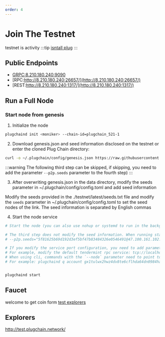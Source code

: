 ```yaml
---
order: 4
---
```


# Join The Testnet

testnet is activity
:::tip
[isntall plug](install.md)
:::
## Public Endpoints

- [GRPC:8.210.180.240:9090]()
- [RPC:http://8.210.180.240:26657/](http://8.210.180.240:26657/)
- [REST:http://8.210.180.240:1317/](http://8.210.180.240:1317/)



## Run a Full Node

### Start node from genesis

1. Initialize the node

```bash
plugchaind init <moniker> --chain-id=plugchain_521-1
```

2. Download genesis.json and seed information disclosed on the testnet or enter the cloned Plug Chain directory:

```bash
curl -o ~/.plugchain/config/genesis.json https://raw.githubusercontent.com/oracleNetworkProtocol/plugchain/main/testnet/latest/genesis.json
```

:::warning
The following third step can be skipped, if skipping, you need to add the parameter `--p2p.seeds` parameter to the fourth step)
:::

3. After overwriting genesis.json in the data directory, modify the seeds parameter in ~/.plugchain/config/config.toml and add seed information

Modify the seeds provided in the ./testnet/latest/seeds.txt file and modify the `seeds` parameter in ~/.plugchain/config/config.toml to set the seed nodes of the link. The seed information is separated by English commas


4. Start the node service
```bash
# Start the node (you can also use nohup or systemd to run in the background)

# The third step does not modify the seed information. When running start, add the parameter 
# --p2p.seeds="5f81625b69d192d3ef5bf47b83484326e0546491@47.100.161.102:26656"

# If you modify the service port configuration, you need to add parameters where the service is used:
# For example, modify the default tendermint rpc service: tcp://localhost:26657 => tcp://localhost:5000
# When using cli, commands with the `--node` parameter need to point to this parameter as --node=tcp://localhost:5000
# For example: plugchaind q account gx1tulwx2hwz4dv8te6cflhda64dn0984harlzegw --node tcp://localhost:5000


plugchaind start
```


## Faucet

welcome to get coin form [test explorers](http://test.plugchain.network/wallet/receive)

## Explorers

<http://test.plugchain.network/>

